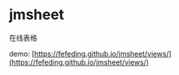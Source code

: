 jmsheet
=======

在线表格

demo: [https://fefeding.github.io/jmsheet/views/](https://fefeding.github.io/jmsheet/views/)

